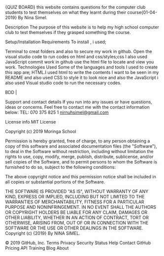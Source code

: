 
  
{QUIZ BOARD}
 this website contains questions for the computer club students to test themselves on what they learnt during their course{01-04-2019} By Nina Simel.

Description
The purpose of this website is to help my high school computer club to test themselves if they grasped something the course.

Setup/Installation Requirements
To install , i used;

Terminal to creat folders and also to secure my work in github.
Open the visual studio code to run codes on html and css/styles;css I also used JavaScript
commit work in github
use the html file to locate and view you work.
Technologies Used
Some of the languages and tools I used to create this app are; HTML.I used html to write the contents I want to be seen in my README and also used CSS to style it to look nice and also the JavaScript i also used Visual studio code to run the necessary codes.

BDD
|

Support and contact details
If you run into any issues or have questions, ideas or concerns. Feel free to contact me with the contact information below: TEL: 070 375 825 1 nirnuhsimel@gmail.com

License info
MIT License

Copyright (c) 2019 Moringa School

Permission is hereby granted, free of charge, to any person obtaining a copy of this software and associated documentation files (the "Software"), to deal in the Software without restriction, including without limitation the rights to use, copy, modify, merge, publish, distribute, sublicense, and/or sell copies of the Software, and to permit persons to whom the Software is furnished to do so, subject to the following conditions:

The above copyright notice and this permission notice shall be included in all copies or substantial portions of the Software.

THE SOFTWARE IS PROVIDED "AS IS", WITHOUT WARRANTY OF ANY KIND, EXPRESS OR IMPLIED, INCLUDING BUT NOT LIMITED TO THE WARRANTIES OF MERCHANTABILITY, FITNESS FOR A PARTICULAR PURPOSE AND NONINFRINGEMENT. IN NO EVENT SHALL THE AUTHORS OR COPYRIGHT HOLDERS BE LIABLE FOR ANY CLAIM, DAMAGES OR OTHER LIABILITY, WHETHER IN AN ACTION OF CONTRACT, TORT OR OTHERWISE, ARISING FROM, OUT OF OR IN CONNECTION WITH THE SOFTWARE OR THE USE OR OTHER DEALINGS IN THE SOFTWARE. Copyright (c) {2019} By NINA SIMEL.

© 2019 GitHub, Inc.
Terms
Privacy
Security
Status
Help
Contact GitHub
Pricing
API
Training
Blog
About
